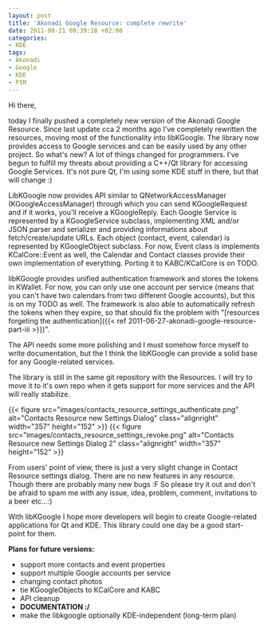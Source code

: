 ```yaml
---
layout: post
title: 'Akonadi Google Resource: complete rewrite'
date: 2011-08-21 00:39:18 +02:00
categories:
- KDE
tags:
- Akonadi
- Google
- KDE
- PIM
---
```


Hi there,

today I finally pushed a completely new version of the Akonadi Google Resource. Since last update cca 2 months ago I've completely rewritten the resources, moving most of the functionality into libKGoogle. The library now provides access to Google services and can be easily used by any other project. <!--more-->So what's new? A lot of things changed for programmers. I've begun to fulfill my threats about providing a C++/Qt library for accessing Google Services. It's not pure Qt, I'm using some KDE stuff in there, but that will change :)

LibKGoogle now provides API similar to QNetworkAccessManager (KGoogleAccessManager) through which you can send KGoogleRequest and if it works, you'll receive a KGoogleReply. Each Google Service is represented by a KGoogleService subclass, implementing XML and/or JSON parser and serializer and providing informations about fetch/create/update URLs. Each object (contact, event, calendar) is represented by KGoogleObject subclass. For now, Event class is implements KCalCore::Event as well, the Calendar and Contact classes provide their own implementation of everything. Porting it to KABC/KCalCore is on TODO.

libKGoogle provides unified authentication framework and stores the tokens in KWallet. For now, you can only use one account per service (means that you can't have two calendars from two different Google accounts), but this is on my TODO as well. The framework is also able to automatically refresh the tokens when they expire, so that should fix the problem with "[resources forgeting the authentication]({{< ref 2011-06-27-akonadi-google-resource-part-iii >}})".

The API needs some more polishing and I must somehow force myself to write documentation, but the I think the libKGoogle can provide a solid base for any Google-related services.

The library is still in the same git repository with the Resources. I will try to move it to it's own repo when it gets support for more services and the API will really stabilize.

{{< figure src="images/contacts_resource_settings_authenticate.png" alt="Contacts Resource new Settings Dialog" class="alignright" width="357" height="152" >}}
{{< figure src="images/contacts_resource_settings_revoke.png" alt="Contacts Resource new Settings Dialog 2" class="alignright" width="357" height="152" >}}

From users' point of view, there is just a very slight change in Contact Resource settings dialog. There are no new features in any resource. Though there are probably many new bugs :F So please try it out and don't be afraid to spam me with any issue, idea, problem, comment, invitations to a beer etc...:)

With libKGoogle I hope more developers will begin to create Google-related applications for Qt and KDE. This library could one day be a good start-point for them.

**Plans for future versions:**

- support more contacts and event properties
- support multiple Google accounts per service
- changing contact photos
- tie KGoogleObjects to KCalCore and KABC
- API cleanup
- **DOCUMENTATION :/**
- make the libkgoogle optionally KDE-independent (long-term plan)
